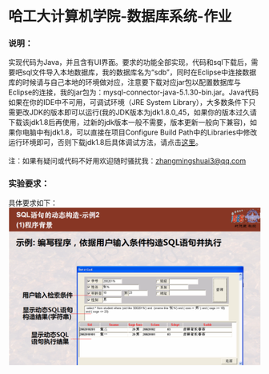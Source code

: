 # 哈工大计算机学院-数据库系统-作业

### 说明：

实现代码为Java，并且含有UI界面。要求的功能全部实现，代码和sql下载后，需要吧sql文件导入本地数据库，我的数据库名为“sdb”，同时在Eclipse中连接数据库的时候请与自己本地的环境做对应，注意要下载对应jar包以配置数据库与Eclipse的连接，我的jar包为：mysql-connector-java-5.1.30-bin.jar。Java代码如果在你的IDE中不可用，可调试环境（JRE System Library），大多数条件下只需更改JDK的版本即可以运行(我的JDK版本为jdk1.8.0_45，如果你的版本过久请下载该jdk1.8后再使用，过新的jdk版本一般不需要，版本更新一般向下兼容)，如果你电脑中有jdk1.8，可以直接在项目Configure Build Path中的Libraries中修改运行环境即可，否则下载jdk1.8后具体调试方法，请点击[这里](https://jingyan.baidu.com/article/6dad5075122d05a123e36ed4.html)。<br><br>
注：如果有疑问或代码不好用欢迎随时骚扰我：zhangmingshuai3@qq.com
	
### 实验要求：<br>

具体要求如下：<br>
![](https://github.com/Remainin/HIT_Database_Task/blob/master/%E4%BD%9C%E4%B8%9A%E8%A6%81%E6%B1%82.png)
